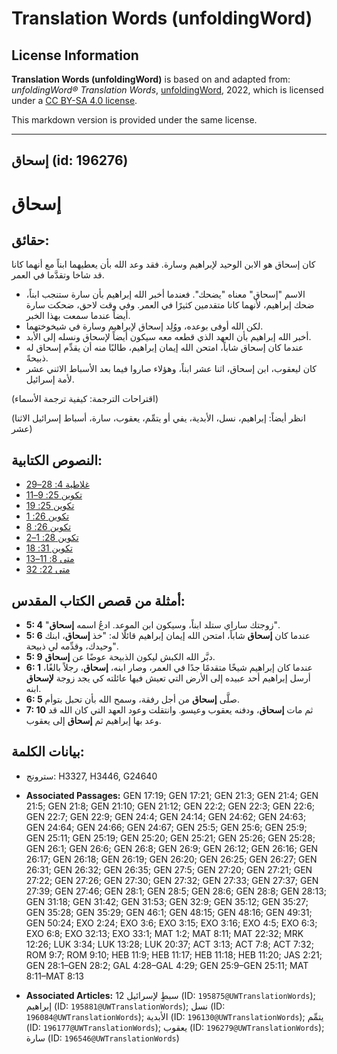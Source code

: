 # Translation Words (unfoldingWord)

## License Information

**Translation Words (unfoldingWord)** is based on and adapted from: _unfoldingWord® Translation Words_, [unfoldingWord](https://unfoldingword.org/utw), 2022, which is licensed under a [CC BY-SA 4.0 license](https://creativecommons.org/licenses/by-sa/4.0/legalcode.en).

This markdown version is provided under the same license.



--------------------------------

## إسحاق (id: 196276)

إسحاق
=====

حقائق:
------

كان إسحاق هو الابن الوحيد لإبراهيم وسارة. فقد وعد الله بأن يعطيهما ابناً مع أنهما كانا قد شاخا وتقدَّما في العمر.

* الاسم "إسحاق" معناه "يضحك". فعندما أخبر الله إبراهيم بأن سارة ستنجب ابناً، ضحك إبراهيم، لأنهما كانا متقدمين كثيرًا في العمر. وفي وقت لاحق، ضحكت سارة أيضاً عندما سمعت بهذا الخبر.
* لكن الله أوفى بوعده، ووُلِد إسحاق لإبراهيم وسارة في شيخوختهما.
* أخبر الله إبراهيم بأن العهد الذي قطعه معه سيكون أيضاً لإسحاق ونسله إلى الأبد.
* عندما كان إسحاق شاباً، امتحن الله إيمان إبراهيم، طالبًا منه أن يقدِّم إسحاق له ذبيحةً.
* كان ليعقوب، ابن إسحاق، اثنا عشر ابناً، وهؤلاء صاروا فيما بعد الأسباط الاثني عشر لأمة إسرائيل.

(اقتراحات الترجمة: كيفية ترجمة الأسماء)

(انظر أيضاً: إبراهيم، نسل، الأبدية، يفي أو يتمِّم، يعقوب، سارة، أسباط إسرائيل الاثنا عشر)

النصوص الكتابية:
----------------

* [غلاطية 4: 28–29](https://ref.ly/Gal4:28-Gal4:29)
* [تكوين 25: 9–11](https://ref.ly/Gen25:9-Gen25:11)
* [تكوين 25: 19](https://ref.ly/Gen25:19)
* [تكوين 26: 1](https://ref.ly/Gen26:1)
* [تكوين 26: 8](https://ref.ly/Gen26:8)
* [تكوين 28: 1–2](https://ref.ly/Gen28:1-Gen28:2)
* [تكوين 31: 18](https://ref.ly/Gen31:18)
* [متى 8: 11–13](https://ref.ly/Matt8:11-Matt8:13)
* [متى 22: 32](https://ref.ly/Matt22:32)

أمثلة من قصص الكتاب المقدس:
---------------------------

* **5: 4** "زوجتك ساراي ستلد ابناً، وسيكون ابن الموعد. ادعُ اسمه **إسحاق**".
* **5: 6** عندما كان **إسحاق** شاباً، امتحن الله إيمان إبراهيم قائلًا له: "خذ **إسحاق**، ابنك وحيدك، وقدِّمه لي ذبيحة".
* **5: 9** دبَّر الله الكبش ليكون الذبيحة عوضًا عن **إسحاق**.
* **6: 1** عندما كان إبراهيم شيخًا متقدمًا جدًا في العمر، وصار ابنه، **إسحاق**، رجلاً بالغًا، أرسل إبراهيم أحد عبيده إلى الأرض التي تعيش فيها عائلته كي يجد زوجة **لإسحاق** ابنه.
* **6: 5** صلَّى **إسحاق** من أجل رفقة، وسمح الله بأن تحبل بتوأم.
* **7: 10** ثم مات **إسحاق**، ودفنه يعقوب وعيسو. وانتقلت وعود العهد التي كان الله قد وعد بها إبراهيم ثم **إسحاق** إلى يعقوب.

بيانات الكلمة:
--------------

* سترونج: H3327, H3446, G24640

* **Associated Passages:** GEN 17:19; GEN 17:21; GEN 21:3; GEN 21:4; GEN 21:5; GEN 21:8; GEN 21:10; GEN 21:12; GEN 22:2; GEN 22:3; GEN 22:6; GEN 22:7; GEN 22:9; GEN 24:4; GEN 24:14; GEN 24:62; GEN 24:63; GEN 24:64; GEN 24:66; GEN 24:67; GEN 25:5; GEN 25:6; GEN 25:9; GEN 25:11; GEN 25:19; GEN 25:20; GEN 25:21; GEN 25:26; GEN 25:28; GEN 26:1; GEN 26:6; GEN 26:8; GEN 26:9; GEN 26:12; GEN 26:16; GEN 26:17; GEN 26:18; GEN 26:19; GEN 26:20; GEN 26:25; GEN 26:27; GEN 26:31; GEN 26:32; GEN 26:35; GEN 27:5; GEN 27:20; GEN 27:21; GEN 27:22; GEN 27:26; GEN 27:30; GEN 27:32; GEN 27:33; GEN 27:37; GEN 27:39; GEN 27:46; GEN 28:1; GEN 28:5; GEN 28:6; GEN 28:8; GEN 28:13; GEN 31:18; GEN 31:42; GEN 31:53; GEN 32:9; GEN 35:12; GEN 35:27; GEN 35:28; GEN 35:29; GEN 46:1; GEN 48:15; GEN 48:16; GEN 49:31; GEN 50:24; EXO 2:24; EXO 3:6; EXO 3:15; EXO 3:16; EXO 4:5; EXO 6:3; EXO 6:8; EXO 32:13; EXO 33:1; MAT 1:2; MAT 8:11; MAT 22:32; MRK 12:26; LUK 3:34; LUK 13:28; LUK 20:37; ACT 3:13; ACT 7:8; ACT 7:32; ROM 9:7; ROM 9:10; HEB 11:9; HEB 11:17; HEB 11:18; HEB 11:20; JAS 2:21; GEN 28:1–GEN 28:2; GAL 4:28–GAL 4:29; GEN 25:9–GEN 25:11; MAT 8:11–MAT 8:13
* **Associated Articles:** 12 سبطٍ لإسرائيل  (ID: `195875@UWTranslationWords`); إبراهيم (ID: `195881@UWTranslationWords`); نسل (ID: `196084@UWTranslationWords`); الأبدية (ID: `196130@UWTranslationWords`); يتمِّم (ID: `196177@UWTranslationWords`); يعقوب (ID: `196279@UWTranslationWords`); سارة (ID: `196546@UWTranslationWords`)

